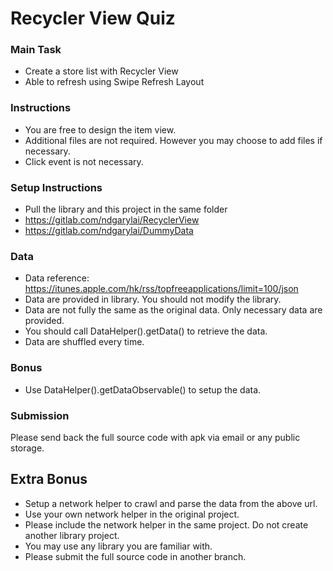 # Recycler View Quiz

### Main Task

- Create a store list with Recycler View
- Able to refresh using Swipe Refresh Layout

### Instructions

- You are free to design the item view.
- Additional files are not required. However you may choose to add files if necessary.
- Click event is not necessary.

### Setup Instructions

- Pull the library and this project in the same folder
- https://gitlab.com/ndgarylai/RecyclerView
- https://gitlab.com/ndgarylai/DummyData

### Data

- Data reference: https://itunes.apple.com/hk/rss/topfreeapplications/limit=100/json
- Data are provided in library. You should not modify the library.
- Data are not fully the same as the original data. Only necessary data are provided.
- You should call DataHelper().getData() to retrieve the data.
- Data are shuffled every time.

### Bonus

- Use DataHelper().getDataObservable() to setup the data.

### Submission

Please send back the full source code with apk via email or any public storage.

## Extra Bonus

- Setup a network helper to crawl and parse the data from the above url.
- Use your own network helper in the original project.
- Please include the network helper in the same project. Do not create another library project. 
- You may use any library you are familiar with.
- Please submit the full source code in another branch.
